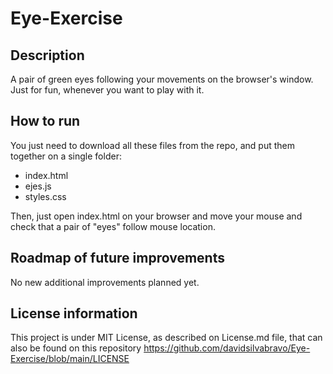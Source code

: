 # Eye-Exercise
## Description
A pair of green eyes following your movements on the browser's window. Just for fun, whenever you want to play with it.

## How to run
You just need to download all these files from the repo, and put them together on a single folder:
- index.html
- ejes.js
- styles.css

Then, just open index.html on your browser and move your mouse and check that a pair of "eyes" follow mouse location.

## Roadmap of future improvements
No new additional improvements planned yet.

## License information
This project is under MIT License, as described on License.md file, that can also be found on this repository
https://github.com/davidsilvabravo/Eye-Exercise/blob/main/LICENSE
